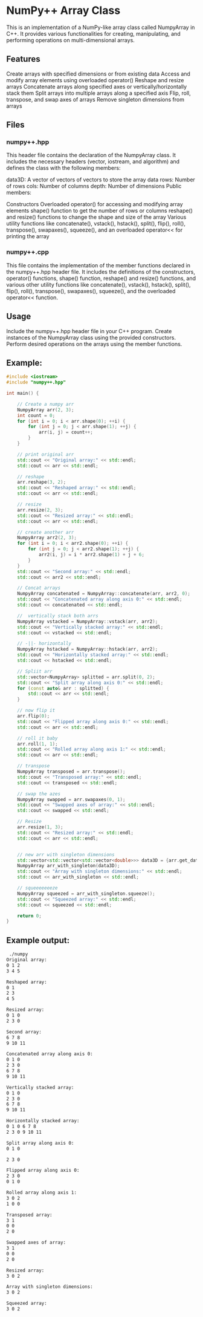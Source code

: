 # NumPy++ Array Class
This is an implementation of a NumPy-like array class called NumpyArray in C++. It provides various functionalities for creating, manipulating, and performing operations on multi-dimensional arrays.

## Features
Create arrays with specified dimensions or from existing data
Access and modify array elements using overloaded operator()
Reshape and resize arrays
Concatenate arrays along specified axes or vertically/horizontally stack them
Split arrays into multiple arrays along a specified axis
Flip, roll, transpose, and swap axes of arrays
Remove singleton dimensions from arrays

## Files
### numpy++.hpp
This header file contains the declaration of the NumpyArray class. It includes the necessary headers (vector, iostream, and algorithm) and defines the class with the following members:


data3D: A vector of vectors of vectors to store the array data
rows: Number of rows
cols: Number of columns
depth: Number of dimensions
Public members:

Constructors
Overloaded operator() for accessing and modifying array elements
shape() function to get the number of rows or columns
reshape() and resize() functions to change the shape and size of the array
Various utility functions like concatenate(), vstack(), hstack(), split(), flip(), roll(), transpose(), swapaxes(), squeeze(), and an overloaded operator<< for printing the array

### numpy++.cpp
This file contains the implementation of the member functions declared in the numpy++.hpp header file. It includes the definitions of the constructors, operator() functions, shape() function, reshape() and resize() functions, and various other utility functions like concatenate(), vstack(), hstack(), split(), flip(), roll(), transpose(), swapaxes(), squeeze(), and the overloaded operator<< function.

## Usage
Include the numpy++.hpp header file in your C++ program.
Create instances of the NumpyArray class using the provided constructors.
Perform desired operations on the arrays using the member functions.

## Example:

```cpp
#include <iostream>
#include "numpy++.hpp"

int main() {

    // Create a numpy arr
    NumpyArray arr(2, 3);
    int count = 0;
    for (int i = 0; i < arr.shape(0); ++i) {
        for (int j = 0; j < arr.shape(1); ++j) {
            arr(i, j) = count++;
        }
    }

    // print original arr
    std::cout << "Original array:" << std::endl;
    std::cout << arr << std::endl;

    // reshape 
    arr.reshape(3, 2);
    std::cout << "Reshaped array:" << std::endl;
    std::cout << arr << std::endl;

    // resize
    arr.resize(2, 3);
    std::cout << "Resized array:" << std::endl;
    std::cout << arr << std::endl;

    // create another arr
    NumpyArray arr2(2, 3);
    for (int i = 0; i < arr2.shape(0); ++i) {
        for (int j = 0; j < arr2.shape(1); ++j) {
            arr2(i, j) = i * arr2.shape(1) + j + 6;
        }
    }
    std::cout << "Second array:" << std::endl;
    std::cout << arr2 << std::endl;

    // Concat arrays
    NumpyArray concatenated = NumpyArray::concatenate(arr, arr2, 0);
    std::cout << "Concatenated array along axis 0:" << std::endl;
    std::cout << concatenated << std::endl;

    //  vertically stack both arrs
    NumpyArray vstacked = NumpyArray::vstack(arr, arr2);
    std::cout << "Vertically stacked array:" << std::endl;
    std::cout << vstacked << std::endl;

    // -||- horizontally
    NumpyArray hstacked = NumpyArray::hstack(arr, arr2);
    std::cout << "Horizontally stacked array:" << std::endl;
    std::cout << hstacked << std::endl;

    // Spliit arr
    std::vector<NumpyArray> splitted = arr.split(0, 2);
    std::cout << "Split array along axis 0:" << std::endl;
    for (const auto& arr : splitted) {
        std::cout << arr << std::endl;
    }

    // now flip it
    arr.flip(0);
    std::cout << "Flipped array along axis 0:" << std::endl;
    std::cout << arr << std::endl;

    // roll it baby
    arr.roll(1, 1);
    std::cout << "Rolled array along axis 1:" << std::endl;
    std::cout << arr << std::endl;

    // transpose
    NumpyArray transposed = arr.transpose();
    std::cout << "Transposed array:" << std::endl;
    std::cout << transposed << std::endl;

    // swap the azes
    NumpyArray swapped = arr.swapaxes(0, 1);
    std::cout << "Swapped axes of array:" << std::endl;
    std::cout << swapped << std::endl;

    // Resize
    arr.resize(1, 3);
    std::cout << "Resized array:" << std::endl;
    std::cout << arr << std::endl;


    // new arr with singleton dimensions
    std::vector<std::vector<std::vector<double>>> data3D = {arr.get_data3D()[0]};
    NumpyArray arr_with_singleton(data3D);
    std::cout << "Array with singleton dimensions:" << std::endl;
    std::cout << arr_with_singleton << std::endl;

    // squeeeeeeeze
    NumpyArray squeezed = arr_with_singleton.squeeze();
    std::cout << "Squeezed array:" << std::endl;
    std::cout << squeezed << std::endl;

    return 0;
}
```
## Example output:

```bash
 ./numpy 
Original array:
0 1 2 
3 4 5 

Reshaped array:
0 1 
2 3 
4 5 

Resized array:
0 1 0 
2 3 0 

Second array:
6 7 8 
9 10 11 

Concatenated array along axis 0:
0 1 0 
2 3 0 
6 7 8 
9 10 11 

Vertically stacked array:
0 1 0 
2 3 0 
6 7 8 
9 10 11 

Horizontally stacked array:
0 1 0 6 7 8 
2 3 0 9 10 11 

Split array along axis 0:
0 1 0 

2 3 0 

Flipped array along axis 0:
2 3 0 
0 1 0 

Rolled array along axis 1:
3 0 2 
1 0 0 

Transposed array:
3 1 
0 0 
2 0 

Swapped axes of array:
3 1 
0 0 
2 0 

Resized array:
3 0 2 

Array with singleton dimensions:
3 0 2 

Squeezed array:
3 0 2 


```
